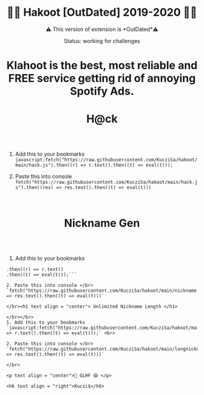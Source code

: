 <h1 text align = "center">🧑‍🏫 Hakoot [OutDated] 2019-2020 🧑‍🏫</h1> 

<p text align = "center">⚠️ This version of extension is *OutDated*⚠️ </p>
<p text align = "center"> Status: working for challenges </p>

<h1 text align = "center">Klahoot is the best, most reliable and FREE service getting rid of annoying Spotify Ads.</h1>

<h1 text align = "center"> H@ck </h1>

</br></br>
1. Add this to your bookmarks
`javascript:fetch("https://raw.githubusercontent.com/KucziSa/hakoot/main/hack.js").then((r) => r.text().then((t) => eval(t)));`
   
2. Paste this into console </br>
`fetch("https://raw.githubusercontent.com/KucziSa/hakoot/main/hack.js").then((res) => res.text().then((t) => eval(t)))`

</br>

<h1 text align = "center"> Nickname Gen </h1>

</br></br>
1. Add this to your bookmarks
```javascript:fetch("https://raw.githubusercontent.com/KucziSa/hakoot/main/nickname.js")
.then((r) => r.text() 
.then((t) => eval(t)));```
   
2. Paste this into console </br>
`fetch("https://raw.githubusercontent.com/KucziSa/hakoot/main/nickname.js").then((res) => res.text().then((t) => eval(t)))`

</br><h1 text align = "center"> Unlimited Nickname Length </h1>

</br></br>
1. Add this to your bookmarks
`javascript:fetch("https://raw.githubusercontent.com/KucziSa/hakoot/main/longnickname.js".then((r) => r.text().then((t) => eval(t)));` <br>
   
2. Paste this into console </br>
`fetch("https://raw.githubusercontent.com/KucziSa/hakoot/main/longnickname.js").then((res) => res.text().then((t) => eval(t)))`

</br>

<p text align = "center">🍏 GLHF 😆 </p>

<h6 text align = "right">Kuczi$</h6>
